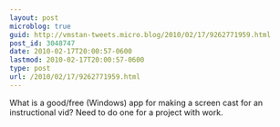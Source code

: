 ```yaml
---
layout: post
microblog: true
guid: http://vmstan-tweets.micro.blog/2010/02/17/9262771959.html
post_id: 3048747
date: 2010-02-17T20:00:57-0600
lastmod: 2010-02-17T20:00:57-0600
type: post
url: /2010/02/17/9262771959.html
---
```

What is a good/free (Windows) app for making a screen cast for an instructional vid? Need to do one for a project with work.
